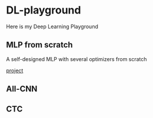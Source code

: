 # DL-playground
Here is my Deep Learning Playground

## MLP from scratch

A self-designed MLP with several optimizers from scratch

[project](https://github.com/PAN001/MLP-scratch)



## All-CNN

## CTC
